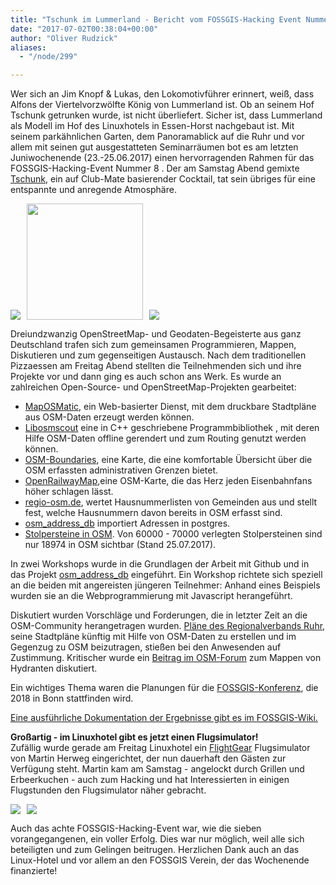 ```yaml
---
title: "Tschunk im Lummerland - Bericht vom FOSSGIS-Hacking Event Nummer 8 & OSM Sommercamp im Linuxhotel"
date: "2017-07-02T00:38:04+00:00"
author: "Oliver Rudzick"
aliases:
  - "/node/299"

---
```


<p>Wer sich an Jim Knopf & Lukas, den Lokomotivführer erinnert, weiß,
dass Alfons der Viertelvorzwölfte König von Lummerland ist. 
Ob an seinem Hof Tschunk getrunken wurde, ist nicht überliefert.
Sicher ist, dass Lummerland als Modell im Hof des Linuxhotels in
Essen-Horst nachgebaut ist. Mit seinem parkähnlichen
Garten, dem Panoramablick auf die Ruhr und vor allem mit seinen gut
ausgestatteten Seminarräumen bot es am letzten Juniwochenende (23.-25.06.2017)  einen hervorragenden
Rahmen für das FOSSGIS-Hacking-Event Nummer 8 . Der am Samstag Abend gemixte <a href="https://en.wikipedia.org/wiki/Tschunk" target="_blank">Tschunk</a>, ein auf Club-Mate basierender Cocktail,
tat sein übriges für eine entspannte und anregende Atmosphäre.</p>

<p><img src="/news/legacy/250px-FOSSGIS_Hacking_Nr_8_Lummerland.jpg" style="vertical-align:bottom;padding-right:10px"><img src="/news/legacy/250px-FOSSGIS_Hacking_Nr_8_Chunk.jpg" height="186" style="vertical-align:bottom;padding-right:10px"><img src="/news/legacy/250px-Gruppenfoto_Essen_Juni_2017.jpg" style="vertical-align:bottom"></p>

Dreiundzwanzig OpenStreetMap- und Geodaten-Begeisterte aus ganz Deutschland trafen sich zum
gemeinsamen Programmieren, Mappen, Diskutieren und zum gegenseitigen
Austausch. Nach dem traditionellen Pizzaessen am Freitag Abend stellten
die Teilnehmenden sich und ihre Projekte vor und dann ging es auch schon
ans Werk. Es wurde an zahlreichen Open-Source- und OpenStreetMap-Projekten
gearbeitet:</p>
<ul>
<li><a href="https://maposmatic.osm-baustelle.de/" target="_blank">MapOSMatic</a>, ein Web-basierter Dienst, mit dem druckbare Stadtpläne 
aus OSM-Daten erzeugt werden können.</li>
<li><a href="https://wiki.openstreetmap.org/wiki/Libosmscout" target="_blank">Libosmscout</a> eine in C++ geschriebene Programmbibliothek , mit deren Hilfe OSM-Daten offline gerendert und zum Routing genutzt werden können.</li>
<li><a href="https://wambachers-osm.website/boundaries/ target="_blank">OSM-Boundaries</a>, eine Karte, die eine komfortable &Uuml;bersicht über die OSM erfassten administrativen Grenzen bietet.</li>
<li><a href="http://www.openrailwaymap.org/ target="_blank">OpenRailwayMap</a>,eine OSM-Karte, die das Herz jeden Eisenbahnfans höher schlagen lässt.</li>
<li><a href="http://regio-osm.de/ target="_blank">regio-osm.de</a>, wertet Hausnummerlisten von Gemeinden aus und stellt fest, welche Hausnummern davon bereits in OSM erfasst sind.</li>
<li><a href="https://github.com/britiger/osm_address_db" target="_blank">osm_address_db</a> importiert Adressen in postgres.</li>
<li><a href="https://wiki.openstreetmap.org/wiki/DE:Stolpersteine" target="_blank">Stolpersteine in OSM</a>. Von 60000 - 70000 verlegten Stolpersteinen sind nur 18974 in OSM sichtbar (Stand 25.07.2017).</li>
</ul>
<p>In zwei Workshops wurde in die Grundlagen der Arbeit mit Github und in das
Projekt <a href="https://github.com/britiger/osm_address_db" target="_blank">osm_address_db</a> eingeführt. Ein Workshop richtete sich speziell an
die beiden mit angereisten jüngeren Teilnehmer: Anhand eines Beispiels
wurden sie an die Webprogrammierung mit Javascript herangeführt.</p>

<p>Diskutiert wurden Vorschläge und Forderungen, die in letzter Zeit an die
OSM-Community herangetragen wurden. <a href="https://wiki.openstreetmap.org/wiki/RVR" target="_blank">Pläne des Regionalverbands Ruhr</a>, seine
Stadtpläne künftig mit Hilfe von OSM-Daten zu erstellen und im Gegenzug zu
OSM beizutragen, stießen bei den Anwesenden auf Zustimmung. Kritischer wurde
ein <a href="https://forum.openstreetmap.org/viewtopic.php?id=58758" target="_blank">Beitrag im OSM-Forum</a> zum Mappen von Hydranten diskutiert.</p>

<p>Ein wichtiges Thema waren die Planungen für die <a href="https://www.fossgis-konferenz.de/2018/" target="_blank">FOSSGIS-Konferenz</a>, die 2018
in Bonn stattfinden wird.</p>

 <p><a href="https://www.fossgis.de/wiki/FOSSGIS_Hacking_Event_2017_Nummer_8" target="_blank">Eine ausführliche Dokumentation der Ergebnisse gibt es im FOSSGIS-Wiki.</a></p>
<p>
<b>Großartig - im Linuxhotel gibt es jetzt einen Flugsimulator!</b> 
</br>Zufällig wurde gerade am Freitag Linuxhotel ein <a href="http://www.flightgear.org/" target="_blank">FlightGear</a> Flugsimulator von Martin Herweg eingerichtet, der nun dauerhaft den Gästen zur Verfügung steht. Martin kam am Samstag - angelockt durch Grillen und Erbeerkuchen - auch zum Hacking und hat Interessierten  in einigen Flugstunden den Flugsimulator näher gebracht.
</p>

<p><img src="/news/legacy/250px-FOSSGIS_Hacking_Nr_8_FlightGear.jpg" style="vertical-align:bottom;padding-right:10px"><img src="/news/legacy/250px-FOSSGIS_Hacking_Nr_8_Grillen.JPG" style="vertical-align:bottom"></p>

<p>Auch das achte FOSSGIS-Hacking-Event war, wie die sieben vorangegangenen,
ein voller Erfolg. Dies war nur möglich, weil alle sich beteiligten und zum Gelingen beitrugen. Herzlichen Dank auch an  das Linux-Hotel und vor allem an den FOSSGIS Verein, der das Wochenende finanzierte!</p>
